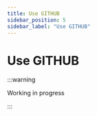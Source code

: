 ```yaml
---
title: Use GITHUB
sidebar_position: 5
sidebar_label: "Use GITHUB"
---
```


# Use GITHUB

:::warning

Working in progress

:::